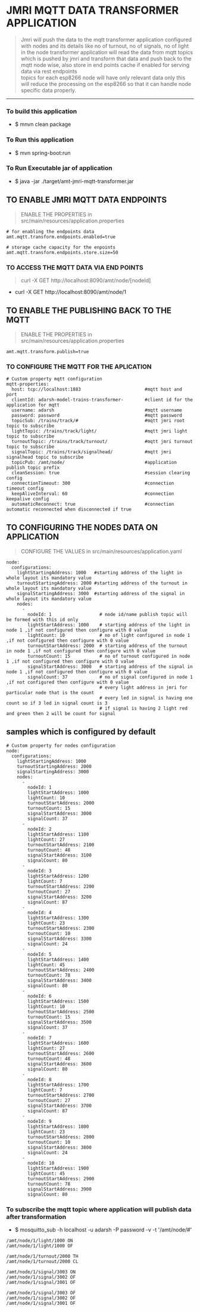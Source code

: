 # JMRI MQTT DATA TRANSFORMER APPLICATION 

> Jmri will push the data to the mqtt 
> transformer application configured with nodes and its details like no of turnout, no of signals, no of light in the node
> transformer application will read the data from mqtt topics which is pushed by jmri and transform that data 
> and push back to the mqtt node wise, also store in end points cache if enabled for serving data via rest endpoints   
> topics for each esp8266 node will have only relevant data only 
> this will reduce the processing on the esp8266 so that it can handle node specific data properly.

----

### To build this application 
* $ mnvn clean package 

### To Run this application 
* $ mvn spring-boot:run 

### To Run Executable jar of application 
* $ java -jar ./target/amt-jmri-mqtt-transformer.jar

## TO ENABLE JMRI MQTT DATA ENDPOINTS 
> ENABLE THE PROPERTIES in  src/main/resources/application.properties
```
# for enabling the endpoints data 
amt.mqtt.transform.endpoints.enabled=true

# storage cache capacity for the enpoints 
amt.mqtt.transform.endpoints.store.size=50
```

### TO ACCESS THE MQTT DATA VIA END POINTS 
> curl -X GET http://localhost:8090/amt/node/[nodeId]
* curl -X GET http://localhost:8090/amt/node/1


## TO ENABLE THE PUBLISHING BACK TO THE MQTT 
> ENABLE THE PROPERTIES in  src/main/resources/application.properties
```
amt.mqtt.transform.publish=true
```

### TO CONFIGURE THE MQTT FOR THE APLICATION 
```
# Custom property mqtt configuration
mqtt-properties:
  host: tcp://localhost:1883                        #mqtt host and port 
  clientId: adarsh-model-trains-transformer-        #client id for the application for mqtt 
  username: adarsh                                  #mqtt username
  password: password                                #mqtt password
  topicSub: /trains/track/#                         #mqtt jmri root topic to subscribe  
  lightTopic: /trains/track/light/                  #mqtt jmri light topic to subscribe  
  turnoutTopic: /trains/track/turnout/              #mqtt jmri turnout topic to subscribe  
  signalTopic: /trains/track/signalhead/            #mqtt jmri signalhead topic to subscribe
  topicPub: /amt/node/                              #application publish topic prefix 
  cleanSession: true                                #session clearing config 
  connectionTimeout: 300                            #connection timeout config 
  keepAliveInterval: 60                             #connection keepalive config 
  automaticReconnect: true                          #connection automatic reconnected when disconnected if true 

```

## TO CONFIGURING THE NODES DATA ON APPLICATION 
> CONFIGURE THE VALUES in  src/main/resources/application.yaml
```
node:
  configurations:
    lightStartingAddress: 1000   #starting address of the light in whole layout its mandatory value 
    turnoutStartingAddress: 2000 #starting address of the turnout in whole layout its mandatory value 
    signalStartingAddress: 3000  #starting address of the signal in whole layout its mandatory value 
    nodes:
      -
        nodeId: 1                  # node id/name publish topic will be formed with this id only  
        lightStartAddress: 1000    # starting address of the light in node 1 ,if not configured then configure with 0 value 
        lightCount: 10             # no of light configured in node 1 ,if not configured then configure with 0 value 
        turnoutStartAddress: 2000  # starting address of the turnout in node 1 ,if not configured then configure with 0 value 
        turnoutCount: 15           # no of turnout configured in node 1 ,if not configured then configure with 0 value 
        signalStartAddress: 3000   # starting address of the signal in node 1 ,if not configured then configure with 0 value 
        signalCount: 37            # no of signal configured in node 1 ,if not configured then configure with 0 value  
                                   # every light address in jmri for particular node that is the count 
                                   # every led in signal is having one count so if 3 led in signal count is 3
                                   # if signal is having 2 light red and green then 2 will be count for signal 
```
## samples which is configured by default 
```
# Custom property for nodes configuration
node:
  configurations:
    lightStartingAddress: 1000 
    turnoutStartingAddress: 2000
    signalStartingAddress: 3000
    nodes:
      -
        nodeId: 1   
        lightStartAddress: 1000  
        lightCount: 10
        turnoutStartAddress: 2000
        turnoutCount: 15
        signalStartAddress: 3000
        signalCount: 37
      -
        nodeId: 2
        lightStartAddress: 1100
        lightCount: 27
        turnoutStartAddress: 2100
        turnoutCount: 48
        signalStartAddress: 3100
        signalCount: 80
      -
        nodeId: 3
        lightStartAddress: 1200
        lightCount: 7
        turnoutStartAddress: 2200
        turnoutCount: 27
        signalStartAddress: 3200
        signalCount: 87
      -
        nodeId: 4
        lightStartAddress: 1300
        lightCount: 23
        turnoutStartAddress: 2300
        turnoutCount: 10
        signalStartAddress: 3300
        signalCount: 24
      -
        nodeId: 5
        lightStartAddress: 1400
        lightCount: 45
        turnoutStartAddress: 2400
        turnoutCount: 78
        signalStartAddress: 3400
        signalCount: 80
      -
        nodeId: 6
        lightStartAddress: 1500
        lightCount: 10
        turnoutStartAddress: 2500
        turnoutCount: 15
        signalStartAddress: 3500
        signalCount: 37
      -
        nodeId: 7
        lightStartAddress: 1600
        lightCount: 27
        turnoutStartAddress: 2600
        turnoutCount: 48
        signalStartAddress: 3600
        signalCount: 80
      -
        nodeId: 8
        lightStartAddress: 1700
        lightCount: 7
        turnoutStartAddress: 2700
        turnoutCount: 27
        signalStartAddress: 3700
        signalCount: 87
      -
        nodeId: 9
        lightStartAddress: 1800
        lightCount: 23
        turnoutStartAddress: 2800
        turnoutCount: 10
        signalStartAddress: 3800
        signalCount: 24
      -
        nodeId: 10
        lightStartAddress: 1900
        lightCount: 45
        turnoutStartAddress: 2900
        turnoutCount: 78
        signalStartAddress: 3900
        signalCount: 80
```


### To subscribe the mqtt topic where application will publish data after transformation  
* $ mosquitto_sub -h localhost -u adarsh -P password -v -t '/amt/node/#'
```
/amt/node/1/light/1000 ON
/amt/node/1/light/1000 OF

/amt/node/1/turnout/2000 TH
/amt/node/1/turnout/2000 CL

/amt/node/1/signal/3003 ON
/amt/node/1/signal/3002 OF
/amt/node/1/signal/3001 OF

/amt/node/1/signal/3003 OF
/amt/node/1/signal/3002 OF
/amt/node/1/signal/3001 OF

```